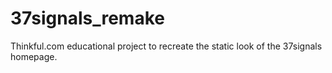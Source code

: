 37signals_remake
================

Thinkful.com educational project to recreate the static look of the 37signals homepage.
